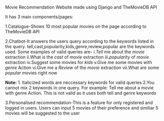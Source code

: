 Movie Recommendation Website made using Django and TheMovieDB API

It has 3 main components/pages:

1.Catalogue-Shows 10 most popular movies on the page according to TheMovieDB API

2.Chatbot-It answers the users query according to the keywords listed in the query. tell,cast,popularity,kids,genre,review,popular are the keywords used. Some examples of valid queries are-
  i.<i>Tell</i> me about the <i>movie</i> extraction
  ii.What is the <i>cast</i> of <i>movie</i> extraction
  iii.<i>popularity</i> of <i>movie</i> extraction
  iv.Suggest some movies for <i>kids</i>
  v.Give me some movies with <i>genre</i> Action
  vi.Give me a <i>Review</i> of the <i>movie</i> extraction
  vii.What are some <i>popular</i> movies right now
  
  <b>Note:</b> 1. Italicized words are neccessary keywords for valid queries
              2.You cannot mix 2 keywords in one query. For example: Tell me about a movie with genre Action. This is not valid as it uses                 both tell and genre keywords
  
 3.Personalised recommendation-This is a feature for only registered and logged in users. Users can input 5 movies of their preference and similiar 5 movies will be suggested to the user

